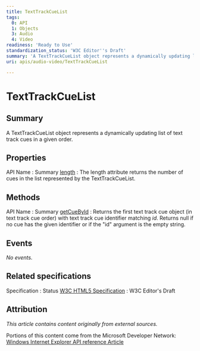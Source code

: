```yaml
---
title: TextTrackCueList
tags:
  0: API
  1: Objects
  3: Audio
  4: Video
readiness: 'Ready to Use'
standardization_status: 'W3C Editor''s Draft'
summary: 'A TextTrackCueList object represents a dynamically updating list of text track cues in a given order.'
uri: apis/audio-video/TextTrackCueList

---
```

# TextTrackCueList

## Summary

A TextTrackCueList object represents a dynamically updating list of text track cues in a given order.

## Properties

API Name
:   Summary
[length](/apis/audio-video/TextTrackCueList/length)
:   The length attribute returns the number of cues in the list represented by the TextTrackCueList.

## Methods

API Name
:   Summary
[getCueById](/apis/audio-video/TextTrackCueList/getCueById)
:   Returns the first text track cue object (in text track cue order) with text track cue identifier matching *id*. Returns null if no cue has the given identifier or if the "id" argument is the empty string.

## Events

*No events.*

## Related specifications

Specification
:   Status
[W3C HTML5 Specification](http://dev.w3.org/html5/spec/single-page.html)
:   W3C Editor's Draft

## Attribution

*This article contains content originally from external sources.*

Portions of this content come from the Microsoft Developer Network: [Windows Internet Explorer API reference Article](http://msdn.microsoft.com/en-us/library/ie/hh828809%28v=vs.85%29.aspx)

